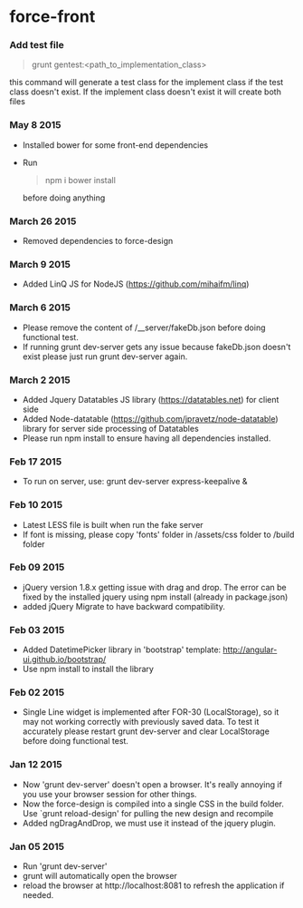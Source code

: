 force-front
===========

### Add test file
> grunt gentest:<path_to_implementation_class>

this command will generate a test class for the implement class if the test class doesn't exist. If the implement class doesn't exist it will create both files


### May 8 2015
* Installed bower for some front-end dependencies
* Run
  
  > npm i
  > bower install
  
  before doing anything

### March 26 2015
* Removed dependencies to force-design

### March 9 2015
* Added LinQ JS for NodeJS (https://github.com/mihaifm/linq)

### March 6 2015
* Please remove the content of /__server/fakeDb.json before doing functional test.
* If running grunt dev-server gets any issue because fakeDb.json doesn't exist please just run grunt dev-server again.

### March 2 2015
* Added Jquery Datatables JS library (https://datatables.net) for client side
* Added Node-datatable (https://github.com/jpravetz/node-datatable) library for server side processing of Datatables
* Please run npm install to ensure having all dependencies installed.


### Feb 17 2015
* To run on server, use: grunt dev-server express-keepalive &

### Feb 10 2015
* Latest LESS file is built when run the fake server
* If font is missing, please copy 'fonts' folder in /assets/css folder to /build folder

### Feb 09 2015
* jQuery version 1.8.x getting issue with drag and drop. The error can be fixed by the installed jquery using npm install (already in package.json)
* added jQuery Migrate to have backward compatibility.

### Feb 03 2015
* Added DatetimePicker library in 'bootstrap' template: http://angular-ui.github.io/bootstrap/
* Use npm install to install the library

### Feb 02 2015
* Single Line widget is implemented after FOR-30 (LocalStorage), so it may not working correctly with previously saved data.
  To test it accurately please restart grunt dev-server and clear LocalStorage before doing functional test.

### Jan 12 2015
* Now 'grunt dev-server' doesn't open a browser. It's really annoying if you use your browser session for other things.
* Now the force-design is compiled into a single CSS in the build folder. Use `grunt reload-design' for pulling the new design and recompile
* Added ngDragAndDrop, we must use it instead of the jquery plugin.

### Jan 05 2015
* Run 'grunt dev-server'
* grunt will automatically open the browser
* reload the browser at http://localhost:8081 to refresh the application if needed.